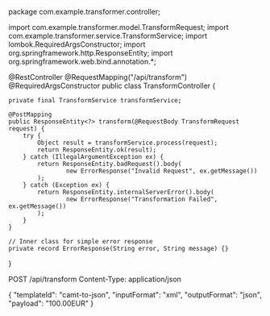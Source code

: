 package com.example.transformer.controller;

import com.example.transformer.model.TransformRequest;
import com.example.transformer.service.TransformService;
import lombok.RequiredArgsConstructor;
import org.springframework.http.ResponseEntity;
import org.springframework.web.bind.annotation.*;

@RestController
@RequestMapping("/api/transform")
@RequiredArgsConstructor
public class TransformController {

    private final TransformService transformService;

    @PostMapping
    public ResponseEntity<?> transform(@RequestBody TransformRequest request) {
        try {
            Object result = transformService.process(request);
            return ResponseEntity.ok(result);
        } catch (IllegalArgumentException ex) {
            return ResponseEntity.badRequest().body(
                    new ErrorResponse("Invalid Request", ex.getMessage())
            );
        } catch (Exception ex) {
            return ResponseEntity.internalServerError().body(
                    new ErrorResponse("Transformation Failed", ex.getMessage())
            );
        }
    }

    // Inner class for simple error response
    private record ErrorResponse(String error, String message) {}
}



POST /api/transform
Content-Type: application/json

{
  "templateId": "camt-to-json",
  "inputFormat": "xml",
  "outputFormat": "json",
  "payload": "<Document><Amt>100.00</Amt><Ccy>EUR</Ccy></Document>"
}
